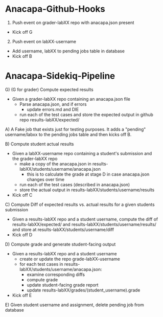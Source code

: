 # Anacapa-Github-Hooks

1) Push event on grader-labXX repo with anacapa.json present
- Kick off G
    
2) Push event on labXX-username
- Add username, labXX to pending jobs table in database
- Kick off B

# Anacapa-Sidekiq-Pipeline

G) (G for grader) Compute expected results
- Given a grader-labXX repo containing an anacapa.json file
  - Parse anacapa.json, and if errors
    - update errors.md and DIE
  - run each of the test cases and store the expected output in github repo results-labXX/expected/
  

A) A Fake job that exists just for testing purposes.
   It adds a "pending" username/labxx to the pending jobs table and then kicks off B.

B) Compute student actual results
- Given a labXX-username repo containing a student's submission and the grader-labXX repo
    - make a copy of the anacapa.json in results-labXX/students/username/anacapa.json
        * this is to calculate the grade at stage D in case anacapa.json changes over time
    - run each of the test cases (described in anacapa.json)
    - store the actual output in results-labXX/students/username/results
- Kick off C

C) Compute Diff of expected results vs. actual results for a given students submission
- Given a results-labXX repo and a student username, compute the diff of 
    results-labXX/expected/ and results-labXX/students/username/results/ and store
    at results-labXX/students/username/diff
- Kick off D       

D) Compute grade and generate student-facing output
- Given a results-labXX repo and a student username
    - create or update the repo grade-labXX-username
    - for each test cases in results-labXX/students/username/anacapa.json:
        * examine corresponding diffs
        * compute grade
        * update student-facing grade report
        * update results-labXX/grades/(student_username).grade
- Kick off E         

E) Given student username and assignment, delete pending job from database
